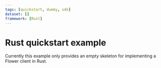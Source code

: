 ```yaml
---
tags: [quickstart, dummy, sdk]
dataset: []
framework: [Rust]
---
```


# Rust quickstart example

Currently this example only provides an empty skeleton for implementing
a Flower client in Rust.
